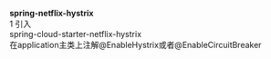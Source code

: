 **spring-netflix-hystrix**  
1 引入  
    spring-cloud-starter-netflix-hystrix  
    在application主类上注解@EnableHystrix或者@EnableCircuitBreaker
